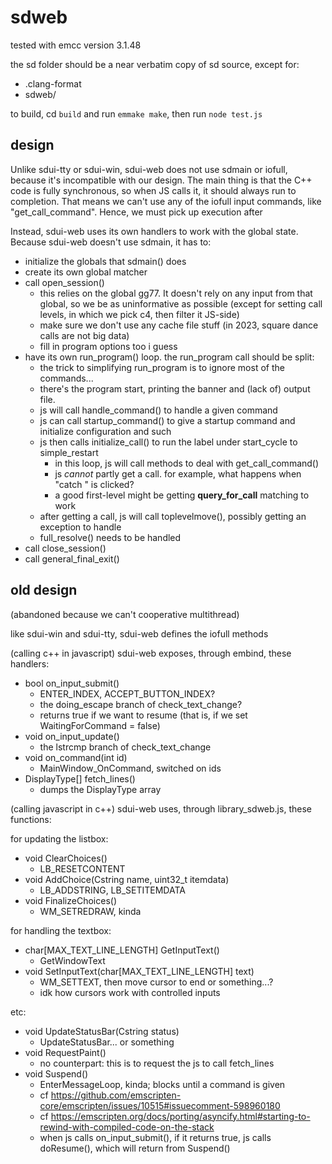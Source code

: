 # sdweb

tested with emcc version 3.1.48

the sd folder should be a near verbatim copy of sd source, except for:
- .clang-format
- sdweb/

to build, cd `build` and run `emmake make`, then run `node test.js`

## design

Unlike sdui-tty or sdui-win, sdui-web does not use sdmain or iofull, because
it's incompatible with our design. The main thing is that the C++ code is fully
synchronous, so when JS calls it, it should always run to completion. That means
we can't use any of the iofull input commands, like "get_call_command". Hence,
we must pick up execution after 

Instead, sdui-web uses its own handlers to work with the global state.
Because sdui-web doesn't use sdmain, it has to:

- initialize the globals that sdmain() does
- create its own global matcher
- call open_session()
    - this relies on the global gg77. It doesn't rely on any input from that
    global, so we be as uninformative as possible (except for setting call
    levels, in which we pick c4, then filter it JS-side)
    - make sure we don't use any cache file stuff (in 2023, square dance calls
    are not big data)
    - fill in program options too i guess
- have its own run_program() loop. the run_program call should be split:
    - the trick to simplifying run_program is to ignore most of the commands...
    - there's the program start, printing the banner and (lack of) output file.
    - js will call handle_command() to handle a given command
    - js can call startup_command() to give a startup command and initialize
      configuration and such
    - js then calls initialize_call() to run the label under start_cycle to simple_restart
        - in this loop, js will call methods to deal with get_call_command()
        - js *cannot* partly get a call. for example, what happens when
          "catch <ANYTHING> <N>" is clicked?
        - a good first-level might be getting **query_for_call** matching to work
    - after getting a call, js will call toplevelmove(), possibly getting an
      exception to handle
    - full_resolve() needs to be handled
- call close_session()
- call general_final_exit()

## old design

(abandoned because we can't cooperative multithread)

like sdui-win and sdui-tty, sdui-web defines the iofull methods

(calling c++ in javascript)
sdui-web exposes, through embind, these handlers:

- bool on_input_submit()
    - ENTER_INDEX, ACCEPT_BUTTON_INDEX?
    - the doing_escape branch of check_text_change?
    - returns true if we want to resume (that is, if we set WaitingForCommand = false)
- void on_input_update()
    - the lstrcmp branch of check_text_change
- void on_command(int id)
    - MainWindow_OnCommand, switched on ids
- DisplayType[] fetch_lines()
    - dumps the DisplayType array

(calling javascript in c++)
sdui-web uses, through library_sdweb.js, these functions:

for updating the listbox:
- void ClearChoices()
    - LB_RESETCONTENT
- void AddChoice(Cstring name, uint32_t itemdata)
    - LB_ADDSTRING, LB_SETITEMDATA
- void FinalizeChoices()
    - WM_SETREDRAW, kinda

for handling the textbox:
- char[MAX_TEXT_LINE_LENGTH] GetInputText()
    - GetWindowText
- void SetInputText(char[MAX_TEXT_LINE_LENGTH] text)
    - WM_SETTEXT, then move cursor to end or something...?
    - idk how cursors work with controlled inputs

etc:
- void UpdateStatusBar(Cstring status)
    - UpdateStatusBar... or something
- void RequestPaint()
    - no counterpart: this is to request the js to call fetch_lines
- void Suspend()
    - EnterMessageLoop, kinda; blocks until a command is given
    - cf https://github.com/emscripten-core/emscripten/issues/10515#issuecomment-598960180
    - cf https://emscripten.org/docs/porting/asyncify.html#starting-to-rewind-with-compiled-code-on-the-stack
    - when js calls on_input_submit(), if it returns true, js calls doResume(), which will return from Suspend()
